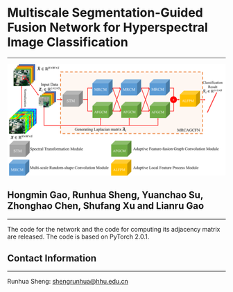# Multiscale Segmentation-Guided Fusion Network for Hyperspectral Image Classification

----------
![image](https://github.com/shengrunhua/MRCAGCFN/blob/main/Overview%20of%20proposed%20MRCAGCFN.png)
## Hongmin Gao, Runhua Sheng, Yuanchao Su, Zhonghao Chen, Shufang Xu and Lianru Gao
----------
The code for the network and the code for computing its adjacency matrix are released. The code is based on PyTorch 2.0.1.
## Contact Information
----------
Runhua Sheng: shengrunhua@hhu.edu.cn
